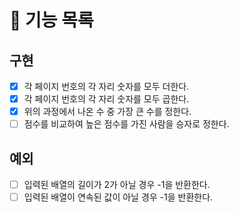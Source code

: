 # 🚀 기능 목록

## 구현 
- [x] 각 페이지 번호의 각 자리 숫자를 모두 더한다.
- [x] 각 페이지 번호의 각 자리 숫자를 모두 곱한다.
- [x] 위의 과정에서 나온 수 중 가장 큰 수를 정한다.
- [ ] 점수를 비교하여 높은 점수를 가진 사람을 승자로 정한다.

## 예외
- [ ] 입력된 배열의 길이가 2가 아닐 경우 -1을 반환한다.
- [ ] 입력된 배열이 연속된 값이 아닐 경우 -1을 반환한다.